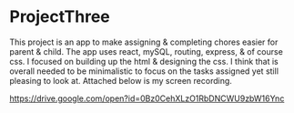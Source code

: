 # ProjectThree

This project is an app to make assigning & completing chores easier for parent & child. The app uses react, mySQL, routing, express, & of course css. I focused on building up the html & designing the css. I think that is overall needed to be minimalistic to focus on the tasks assigned yet still pleasing to look at. Attached below is my screen recording.

https://drive.google.com/open?id=0Bz0CehXLzO1RbDNCWU9zbW16Ync